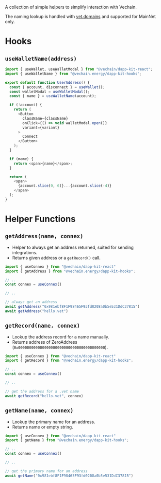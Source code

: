 A collection of simple helpers to simplify interaction with Vechain.

The naming lookup is handled with [vet.domains](https://vet.domains) and supported for MainNet only.

# Hooks

## `useWalletName(address)`

```js
import { useWallet, useWalletModal } from "@vechain/dapp-kit-react";
import { useWalletName } from "@vechain.energy/dapp-kit-hooks";

export default function UserAddress() {
  const { account, disconnect } = useWallet();
  const walletModal = useWalletModal();
  const { name } = useWalletName(account);

  if (!account) {
    return (
      <Button
        className={className}
        onClick={() => void walletModal.open()}
        variant={variant}
      >
        Connect
      </Button>
    );
  }

  if (name) {
    return <span>{name}</span>;
  }

  return (
    <span>
      {account.slice(0, 6)}...{account.slice(-4)}
    </span>
  );
}
```

# Helper Functions

## `getAddress(name, connex)`

- Helper to always get an address returned, suited for sending integrations.
- Returns given address or a `getRecord()` call.

```js
import { useConnex } from "@vechain/dapp-kit-react"
import { getAddress } from "@vechain.energy/dapp-kit-hooks";

// ..
const connex = useConnex()

// ..

// always get an address
await getAddress("0x981ebf8F1F98465F93fd0208a0b5e531DdC37815") 
await getAddress("hello.vet") 
```


## `getRecord(name, connex)`

- Lookup the address record for a name manually.
- Returns address of ZeroAddress (`0x0000000000000000000000000000000000000000`).

```js
import { useConnex } from "@vechain/dapp-kit-react"
import { getRecord } from "@vechain.energy/dapp-kit-hooks";

// ..
const connex = useConnex()

// ..

// get the address for a .vet name
await getRecord("hello.vet", connex) 
```


## `getName(name, connex)`

- Lookup the primary name for an address.
- Returns name or empty string.

```js
import { useConnex } from "@vechain/dapp-kit-react"
import { getName } from "@vechain.energy/dapp-kit-hooks";

// ..
const connex = useConnex()

// ..

// get the primary name for an address
await getName("0x981ebf8F1F98465F93fd0208a0b5e531DdC37815") 
```
